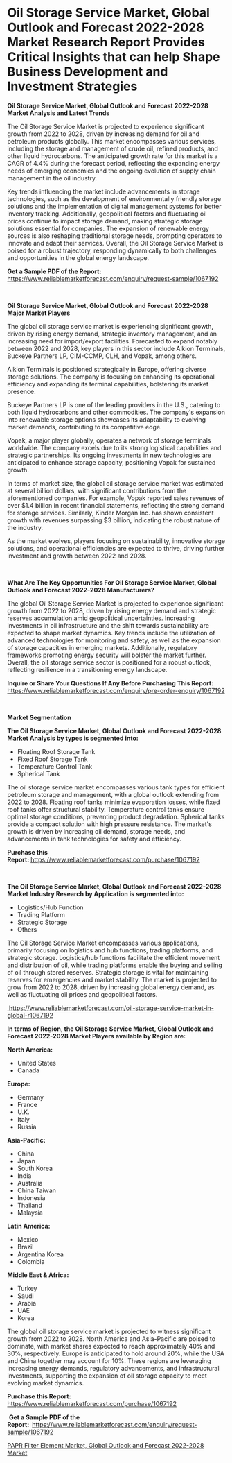 <p><h1>Oil Storage Service Market, Global Outlook and Forecast 2022-2028 Market Research Report Provides Critical Insights that can help Shape Business Development and Investment Strategies</h1></p><p><strong>Oil Storage Service Market, Global Outlook and Forecast 2022-2028 Market Analysis and Latest Trends</strong></p>
<p><p>The Oil Storage Service Market is projected to experience significant growth from 2022 to 2028, driven by increasing demand for oil and petroleum products globally. This market encompasses various services, including the storage and management of crude oil, refined products, and other liquid hydrocarbons. The anticipated growth rate for this market is a CAGR of 4.4% during the forecast period, reflecting the expanding energy needs of emerging economies and the ongoing evolution of supply chain management in the oil industry.</p><p>Key trends influencing the market include advancements in storage technologies, such as the development of environmentally friendly storage solutions and the implementation of digital management systems for better inventory tracking. Additionally, geopolitical factors and fluctuating oil prices continue to impact storage demand, making strategic storage solutions essential for companies. The expansion of renewable energy sources is also reshaping traditional storage needs, prompting operators to innovate and adapt their services. Overall, the Oil Storage Service Market is poised for a robust trajectory, responding dynamically to both challenges and opportunities in the global energy landscape.</p></p>
<p><strong>Get a Sample PDF of the Report:&nbsp;</strong> <a href="https://www.reliablemarketforecast.com/enquiry/request-sample/1067192?utm_campaign=2291&utm_medium=2&utm_source=Github&utm_content=ia&utm_term=21032025&utm_id=oil-storage-service-market-global-outlook-and-forecast-2022-2028">https://www.reliablemarketforecast.com/enquiry/request-sample/1067192</a></p>
<p>&nbsp;</p>
<p><strong>Oil Storage Service Market, Global Outlook and Forecast 2022-2028 Major Market Players</strong></p>
<p><p>The global oil storage service market is experiencing significant growth, driven by rising energy demand, strategic inventory management, and an increasing need for import/export facilities. Forecasted to expand notably between 2022 and 2028, key players in this sector include Alkion Terminals, Buckeye Partners LP, CIM-CCMP, CLH, and Vopak, among others.</p><p>Alkion Terminals is positioned strategically in Europe, offering diverse storage solutions. The company is focusing on enhancing its operational efficiency and expanding its terminal capabilities, bolstering its market presence.</p><p>Buckeye Partners LP is one of the leading providers in the U.S., catering to both liquid hydrocarbons and other commodities. The company's expansion into renewable storage options showcases its adaptability to evolving market demands, contributing to its competitive edge.</p><p>Vopak, a major player globally, operates a network of storage terminals worldwide. The company excels due to its strong logistical capabilities and strategic partnerships. Its ongoing investments in new technologies are anticipated to enhance storage capacity, positioning Vopak for sustained growth.</p><p>In terms of market size, the global oil storage service market was estimated at several billion dollars, with significant contributions from the aforementioned companies. For example, Vopak reported sales revenues of over $1.4 billion in recent financial statements, reflecting the strong demand for storage services. Similarly, Kinder Morgan Inc. has shown consistent growth with revenues surpassing $3 billion, indicating the robust nature of the industry.</p><p>As the market evolves, players focusing on sustainability, innovative storage solutions, and operational efficiencies are expected to thrive, driving further investment and growth between 2022 and 2028.</p></p>
<p>&nbsp;</p>
<p><strong>What Are The Key Opportunities For Oil Storage Service Market, Global Outlook and Forecast 2022-2028 Manufacturers?</strong></p>
<p><p>The global Oil Storage Service Market is projected to experience significant growth from 2022 to 2028, driven by rising energy demand and strategic reserves accumulation amid geopolitical uncertainties. Increasing investments in oil infrastructure and the shift towards sustainability are expected to shape market dynamics. Key trends include the utilization of advanced technologies for monitoring and safety, as well as the expansion of storage capacities in emerging markets. Additionally, regulatory frameworks promoting energy security will bolster the market further. Overall, the oil storage service sector is positioned for a robust outlook, reflecting resilience in a transitioning energy landscape.</p></p>
<p><strong>Inquire or Share Your Questions If Any Before Purchasing This Report:</strong> <a href="https://www.reliablemarketforecast.com/enquiry/pre-order-enquiry/1067192?utm_campaign=2291&utm_medium=2&utm_source=Github&utm_content=ia&utm_term=21032025&utm_id=oil-storage-service-market-global-outlook-and-forecast-2022-2028">https://www.reliablemarketforecast.com/enquiry/pre-order-enquiry/1067192</a></p>
<p>&nbsp;</p>
<p><strong>Market Segmentation</strong></p>
<p><strong>The Oil Storage Service Market, Global Outlook and Forecast 2022-2028 Market Analysis by types is segmented into:</strong></p>
<p><ul><li>Floating Roof Storage Tank</li><li>Fixed Roof Storage Tank</li><li>Temperature Control Tank</li><li>Spherical Tank</li></ul></p>
<p><p>The oil storage service market encompasses various tank types for efficient petroleum storage and management, with a global outlook extending from 2022 to 2028. Floating roof tanks minimize evaporation losses, while fixed roof tanks offer structural stability. Temperature control tanks ensure optimal storage conditions, preventing product degradation. Spherical tanks provide a compact solution with high pressure resistance. The market's growth is driven by increasing oil demand, storage needs, and advancements in tank technologies for safety and efficiency.</p></p>
<p><strong>Purchase this Report:&nbsp;</strong><a href="https://www.reliablemarketforecast.com/purchase/1067192?utm_campaign=2291&utm_medium=2&utm_source=Github&utm_content=ia&utm_term=21032025&utm_id=oil-storage-service-market-global-outlook-and-forecast-2022-2028">https://www.reliablemarketforecast.com/purchase/1067192</a></p>
<p>&nbsp;</p>
<p><strong>The Oil Storage Service Market, Global Outlook and Forecast 2022-2028 Market Industry Research by Application is segmented into:</strong></p>
<p><ul><li>Logistics/Hub Function</li><li>Trading Platform</li><li>Strategic Storage</li><li>Others</li></ul></p>
<p><p>The Oil Storage Service Market encompasses various applications, primarily focusing on logistics and hub functions, trading platforms, and strategic storage. Logistics/hub functions facilitate the efficient movement and distribution of oil, while trading platforms enable the buying and selling of oil through stored reserves. Strategic storage is vital for maintaining reserves for emergencies and market stability. The market is projected to grow from 2022 to 2028, driven by increasing global energy demand, as well as fluctuating oil prices and geopolitical factors.</p></p>
<p><a href="https://www.reliablemarketforecast.com/oil-storage-service-market-in-global-r1067192?utm_campaign=2291&utm_medium=2&utm_source=Github&utm_content=ia&utm_term=21032025&utm_id=oil-storage-service-market-global-outlook-and-forecast-2022-2028">&nbsp;https://www.reliablemarketforecast.com/oil-storage-service-market-in-global-r1067192</a></p>
<p><strong>In terms of Region, the Oil Storage Service Market, Global Outlook and Forecast 2022-2028 Market Players available by Region are:</strong></p>
<p>
    <p> <strong> North America: </strong>
        <ul>
            <li>United States</li>
            <li>Canada</li>
        </ul>
        </p> 
    <p> <strong> Europe: </strong>
        <ul>
            <li>Germany</li>
            <li>France</li>
            <li>U.K.</li>
            <li>Italy</li>
            <li>Russia</li>
        </ul>
        </p> 
    <p> <strong> Asia-Pacific: </strong>
        <ul>
            <li>China</li>
            <li>Japan</li>
            <li>South Korea</li>
            <li>India</li>
            <li>Australia</li>
            <li>China Taiwan</li>
            <li>Indonesia</li>
            <li>Thailand</li>
            <li>Malaysia</li>
        </ul>
        </p> 
    <p> <strong> Latin America: </strong>
        <ul>
            <li>Mexico</li>
            <li>Brazil</li>
            <li>Argentina Korea</li>
            <li>Colombia</li>
        </ul>
        </p> 
    <p> <strong> Middle East & Africa: </strong>
        <ul>
            <li>Turkey</li>
            <li>Saudi</li>
            <li>Arabia</li>
            <li>UAE</li>
            <li>Korea</li>
        </ul>
    </p>
    </p>
<p><p>The global oil storage service market is projected to witness significant growth from 2022 to 2028. North America and Asia-Pacific are poised to dominate, with market shares expected to reach approximately 40% and 30%, respectively. Europe is anticipated to hold around 20%, while the USA and China together may account for 10%. These regions are leveraging increasing energy demands, regulatory advancements, and infrastructural investments, supporting the expansion of oil storage capacity to meet evolving market dynamics.</p></p>
<p><strong>Purchase this Report: </strong><a href="https://www.reliablemarketforecast.com/purchase/1067192?utm_campaign=2291&utm_medium=2&utm_source=Github&utm_content=ia&utm_term=21032025&utm_id=oil-storage-service-market-global-outlook-and-forecast-2022-2028">https://www.reliablemarketforecast.com/purchase/1067192</a></p>
<p>&nbsp;<strong>Get a Sample PDF of the Report:&nbsp;&nbsp;</strong><a href="https://www.reliablemarketforecast.com/enquiry/request-sample/1067192?utm_campaign=2291&utm_medium=2&utm_source=Github&utm_content=ia&utm_term=21032025&utm_id=oil-storage-service-market-global-outlook-and-forecast-2022-2028">https://www.reliablemarketforecast.com/enquiry/request-sample/1067192</a></p>
<p><strong></strong></p>
<p><p><a href="https://github.com/rileymgdorcas/Market-Research-Report-List-1/blob/main/papr-filter-element-market-global-outlook-and-forecast-2022-2028-market.md?utm_campaign=2291&utm_medium=2&utm_source=Github&utm_content=ia&utm_term=21032025&utm_id=oil-storage-service-market-global-outlook-and-forecast-2022-2028">PAPR Filter Element Market, Global Outlook and Forecast 2022-2028 Market</a></p></p>